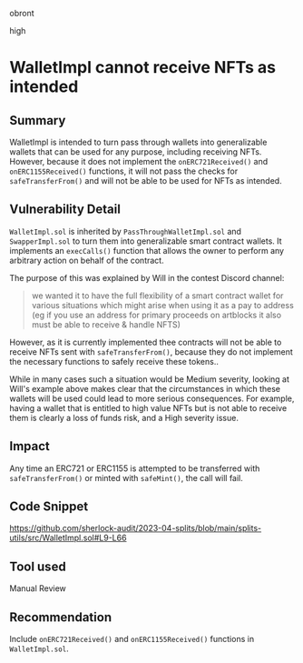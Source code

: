 obront

high

# WalletImpl cannot receive NFTs as intended

## Summary

WalletImpl is intended to turn pass through wallets into generalizable wallets that can be used for any purpose, including receiving NFTs. However, because it does not implement the `onERC721Received()` and `onERC1155Received()` functions, it will not pass the checks for `safeTransferFrom()` and will not be able to be used for NFTs as intended.

## Vulnerability Detail

`WalletImpl.sol` is inherited by `PassThroughWalletImpl.sol` and `SwapperImpl.sol` to turn them into generalizable smart contract wallets. It implements an `execCalls()` function that allows the owner to perform any arbitrary action on behalf of the contract.

The purpose of this was explained by Will in the contest Discord channel: 

> we wanted it to have the full flexibility of a smart contract wallet for various situations which might arise when using it as a pay to address (eg if you use an address for primary proceeds on artblocks it also must be able to receive & handle NFTS)

However, as it is currently implemented thee contracts will not be able to receive NFTs sent with `safeTransferFrom()`, because they do not implement the necessary functions to safely receive these tokens..

While in many cases such a situation would be Medium severity, looking at Will's example above makes clear that the circumstances in which these wallets will be used could lead to more serious consequences. For example, having a wallet that is entitled to high value NFTs but is not able to receive them is clearly a loss of funds risk, and a High severity issue.

## Impact

Any time an ERC721 or ERC1155 is attempted to be transferred with `safeTransferFrom()` or minted with `safeMint()`, the call will fail.

## Code Snippet

https://github.com/sherlock-audit/2023-04-splits/blob/main/splits-utils/src/WalletImpl.sol#L9-L66

## Tool used

Manual Review

## Recommendation

Include `onERC721Received()` and `onERC1155Received()` functions in `WalletImpl.sol`.
